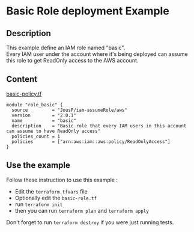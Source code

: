 # Basic Role deployment Example
## Description
This example define an IAM role named "basic".  
Every IAM user under the account where it's being deployed can assume this role to get ReadOnly access to the AWS account.  

## Content
[basic-policy.tf](basic-policy.tf)
```
module "role_basic" {
  source         = "JousP/iam-assumeRole/aws"
  version        = "2.0.1"
  name           = "basic"
  description    = "Basic role that every IAM users in this account can assume to have ReadOnly access"
  policies_count = 1
  policies       = ["arn:aws:iam::aws:policy/ReadOnlyAccess"]
}
```

## Use the example
Follow these instruction to use this example :  
- Edit the `terraform.tfvars` file
- Optionally edit the `basic-role.tf`
- run `terraform init`
- then you can run `terraform plan` and `terraform apply`

Don't forget to run `terraform destroy` if you were just running tests.